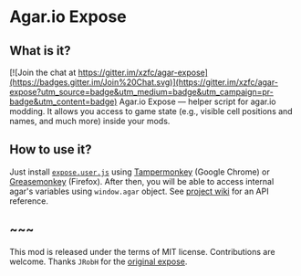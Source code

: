 # Agar.io Expose
## What is it?

[![Join the chat at https://gitter.im/xzfc/agar-expose](https://badges.gitter.im/Join%20Chat.svg)](https://gitter.im/xzfc/agar-expose?utm_source=badge&utm_medium=badge&utm_campaign=pr-badge&utm_content=badge)
Agar.io Expose — helper script for agar.io modding.
It allows you access to game state (e.g., visible cell positions and names, and much more) inside your mods.

## How to use it?
Just install [`expose.user.js`][raw link] using [Tampermonkey][] (Google Chrome) or [Greasemonkey][] (Firefox).
After then, you will be able to access internal agar's variables using `window.agar` object.
See [project wiki][] for an API reference.

## ~~~
This mod is released under the terms of MIT license.
Contributions are welcome.
Thanks `JRobH` for the [original expose][].


[raw link]: https://github.com/xzfc/agar-expose/raw/master/expose.user.js
[Tampermonkey]: https://chrome.google.com/webstore/detail/tampermonkey/dhdgffkkebhmkfjojejmpbldmpobfkfo
[Greasemonkey]: https://addons.mozilla.org/en-us/firefox/addon/greasemonkey/
[project wiki]: https://github.com/xzfc/agar-expose/wiki
[original expose]: https://gist.github.com/JRobH/818103d83d0b43c7492f
